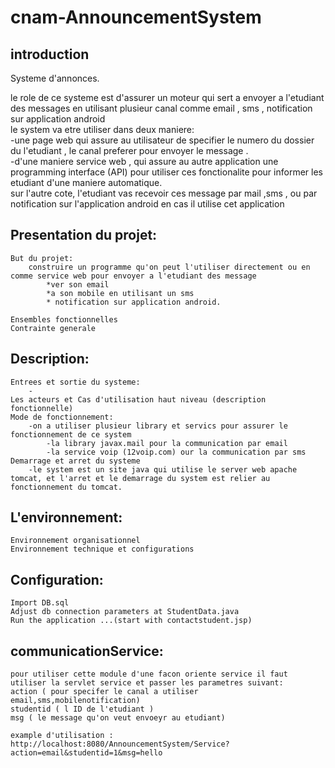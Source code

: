 cnam-AnnouncementSystem
=======================

 ## introduction

 Systeme d'annonces.
 
le role de ce systeme est d'assurer un moteur qui sert a envoyer a l'etudiant des messages en utilisant plusieur canal comme email , sms , notification sur application android<br/>
le system va etre utiliser dans deux maniere:<br />
-une page web qui assure au utilisateur de specifier le numero du dossier du l'etudiant , le canal preferer pour envoyer le message .<br />
-d'une maniere service web , qui assure au autre application une programming  interface (API) pour utiliser ces fonctionalite pour informer les  etudiant d'une maniere automatique.<br />
sur l'autre cote, l'etudiant vas recevoir ces message par mail ,sms , ou par notification sur l'application android en cas il utilise cet application

 ## Presentation du projet:

    But du projet:
		construire un programme qu'on peut l'utiliser directement ou en comme service web pour envoyer a l'etudiant des message
			*ver son email 
			*a son mobile en utilisant un sms 
			* notification sur application android.
		
    Ensembles fonctionnelles
    Contrainte generale

 ## Description:

    Entrees et sortie du systeme:
    	-
    Les acteurs et Cas d'utilisation haut niveau (description fonctionnelle)
    Mode de fonctionnement:
    	-on a utiliser plusieur library et servics pour assurer le fonctionnement de ce system
    		-la library javax.mail pour la communication par email
    		-la service voip (12voip.com) our la communication par sms
    Demarrage et arret du systeme
    	-le system est un site java qui utilise le server web apache tomcat, et l'arret et le demarrage du system est relier au fonctionnement du tomcat.

 ## L'environnement:

    Environnement organisationnel
    Environnement technique et configurations
    
  ## Configuration:
  
  	Import DB.sql  
  	Adjust db connection parameters at StudentData.java 
  	Run the application ...(start with contactstudent.jsp)  
  	
  ## communicationService:
  	pour utiliser cette module d'une facon oriente service il faut utiliser la servlet service et passer les parametres suivant:
   	action ( pour specifer le canal a utiliser email,sms,mobilenotification)
  	studentid ( l ID de l'etudiant )
  	msg ( le message qu'on veut envoeyr au etudiant)
  	
  	example d'utilisation :
  	http://localhost:8080/AnnouncementSystem/Service?action=email&studentid=1&msg=hello

	